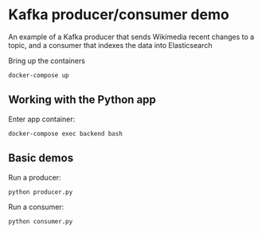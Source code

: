 # Kafka producer/consumer demo

An example of a Kafka producer that sends Wikimedia recent changes to a topic,
and a consumer that indexes the data into Elasticsearch

Bring up the containers

```
docker-compose up
```

## Working with the Python app

Enter app container:
```
docker-compose exec backend bash
```

## Basic demos

Run a producer:
```
python producer.py
```

Run a consumer:
```
python consumer.py
```
